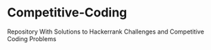 # Competitive-Coding
Repository With Solutions to Hackerrank Challenges and Competitive Coding Problems

